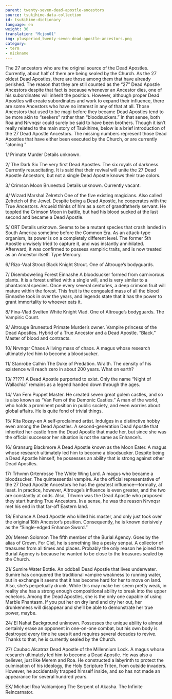 ```yaml
---
parent: twenty-seven-dead-apostle-ancestors
source: tsukihime-data-collection
id: tsukihime-dictionary
language: en
weight: 30
translation: "Mcjon01"
img: plusperiod_twenty-seven-dead-apostle-ancestors.png
category:
- term
- nickname
---
```


The 27 ancestors who are the original source of the Dead Apostles. Currently, about half of them are being sealed by the Church.
As the 27 oldest Dead Apostles, there are those among them that have already perished. The reason that they are still counted as the “27” Dead Apostle Ancestors despite that fact is because whenever an Ancestor dies, one of his subordinates will inherit the position.
However, although proper Dead Apostles will create subordinates and work to expand their influence, there are some Ancestors who have no interest in any of that at all. Those Ancestors that used to be magi before they became Dead Apostles tend to be more akin to “seekers” rather than “bloodsuckers.” In that sense, both Roa and Nrvnqsr could surely be said to have been brothers.
Though it isn’t really related to the main story of Tsukihime, below is a brief introduction of the 27 Dead Apostle Ancestors. The missing numbers represent those Dead Apostles that have either been executed by the Church, or are currently “atoning.”

1/ Primate Murder
Details unknown.

2/ The Dark Six
The very first Dead Apostles. The six royals of darkness. Currently resuscitating.
It is said that their revival will unite the 27 Dead Apostle Ancestors, but not a single Dead Apostle knows their true colors.

3/ Crimson Moon Brunestud
Details unknown. Currently vacant.

4/ Wizard Marshal Zelretch
One of the five existing magicians. Also called Zelretch of the Jewel.
Despite being a Dead Apostle, he cooperates with the True Ancestors. Arcueid thinks of him as a sort of grandfatherly servant. He toppled the Crimson Moon in battle, but had his blood sucked at the last second and became a Dead Apostle.

5/ ORT
Details unknown. Seems to be a mutant species that crash landed in South America sometime before the Common Era. As an attack-type organism, its power is on a completely different level.
The former 5th Apostle unwisely tried to capture it, and was instantly annihilated. Afterward, it was confirmed to possess vampiric traits, and is now treated as an Ancestor itself.
Type Mercury.

6/ Rizo-Vaal Strout
Black Knight Strout. One of Altrouge’s bodyguards.

7/ Disemboweling Forest Einnashe
A bloodsucker formed from carnivorous plants.
It is a forest unified with a single will, and is very similar to a phantasmal species.
Once every several centuries, a deep crimson fruit will mature within the forest. This fruit is the congealed mass of all the blood Einnashe took in over the years, and legends state that it has the power to grant immortality to whoever eats it.

8/ Fina-Vlad Svelten
White Knight Vlad. One of Altrouge’s bodyguards. The Vampiric Count.

9/ Altrouge Brunestud
Primate Murder’s owner. Vampire princess of the Dead Apostles. Hybrid of a True Ancestor and a Dead Apostle. “Black.” Master of blood and contracts.

10/ Nrvnqsr Chaos
A living mass of chaos. A magus whose research ultimately led him to become a bloodsucker.

11/ Stanrobe Calhin
The Duke of Predation. Wraith. The density of his existence will reach zero in about 200 years. What on earth?

13/ ?????
A Dead Apostle purported to exist. Only the name “Night of Wallachia” remains as a legend handed down through the ages.

14/ Van Fem
Puppet Master. He created seven great golem castles, and so is also known as “Van Fem of the Demonic Castles.” A man of the world, who holds a prominent position in public society, and even worries about global affairs. He is quite fond of trivial things.

15/ Rita Rozay-en
A self-proclaimed artist. Indulges in a distinctive hobby even among the Dead Apostles. A second-generation Dead Apostle that inherited her castle from the Dead Apostle that made her, but since she was the official successor her situation is not the same as Enhance’s.

16/ Gransurg Blackmore
A Dead Apostle known as the Moon Eater. A magus whose research ultimately led him to become a bloodsucker. Despite being a Dead Apostle himself, he possesses an ability that is strong against other Dead Apostles.

17/ Trhvmn Ortenrosse
The White Wing Lord. A magus who became a bloodsucker. The quintessential vampire. As the official representative of the 27 Dead Apostle Ancestors he has the greatest influence—formally, at least. In practice, however, Altrouge’s influence is even greater, and the two are constantly at odds.
Also, Trhvmn was the Dead Apostle who proposed they start hunting True Ancestors. In a sense, he was the reason Nrvnqsr met his end in that far-off Eastern land.

18/ Enhance
A Dead Apostle who killed his master, and only just took over the original 18th Ancestor’s position. Consequently, he is known derisively as the “Single-edged Enhance Sword.”

20/ Merem Solomon
The fifth member of the Burial Agency. Goes by the alias of Crown. For Ciel, he is something like a pesky senpai.
A collector of treasures from all times and places. Probably the only reason he joined the Burial Agency is because he wanted to be close to the treasures sealed by the Church.

21/ Sumire
Water Bottle. An oddball Dead Apostle that lives underwater. Sumire has conquered the traditional vampire weakness to running water, but in exchange it seems that it has become hard for her to move on land.
Also, she’s perpetually drunk. While this may make her seem pretty weak, in reality she has a strong enough compositional ability to break into the upper echelons. Among the Dead Apostles, she is the only one capable of using Marble Phantasm. If you put her on dry land and dry her out, her drunkenness will disappear and she’ll be able to demonstrate her true power, maybe.

24/ El Nahat
Background unknown.
Possesses the unique ability to almost certainly erase an opponent in one-on-one combat, but his own body is destroyed every time he uses it and requires several decades to revive.
Thanks to that, he is currently sealed by the Church.

27/ Caubac Alcatraz
Dead Apostle of the Millennium Lock. A magus whose research ultimately led him to become a Dead Apostle. He was also a believer, just like Merem and Roa.
He constructed a labyrinth to protect the culmination of his ideology, the Holy Scripture Triten, from outside invaders. However, he accidentally trapped himself inside, and so has not made an appearance for several hundred years.

EX/ Michael Roa Valdamjong
The Serpent of Akasha. The Infinite Reincarnator.
